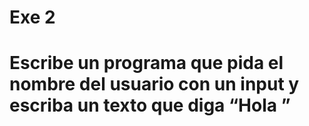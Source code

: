 # Exe 2

# Escribe un programa que pida el nombre del usuario con un input y escriba un texto que diga “Hola <nombre-de-usuario>”